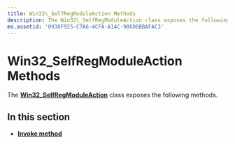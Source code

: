 ```yaml
---
title: Win32\_SelfRegModuleAction Methods
description: The Win32\_SelfRegModuleAction class exposes the following methods.
ms.assetid: '0938F925-C7A6-4CFA-A14C-986D6BBAFAC3'
---
```


# Win32\_SelfRegModuleAction Methods

The [**Win32\_SelfRegModuleAction**](win32-selfregmoduleaction.md) class exposes the following methods.

## In this section

-   [**Invoke method**](invoke-method-in-class-win32-selfregmoduleaction.md)

 

 





